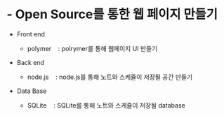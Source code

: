 # - Open Source를 통한 웹 페이지 만들기

* Front end
  - polymer
    : polrymer를 통해 웹페이지 UI 만들기
    
* Back end
  - node.js
    : node.js를 통해 노트와 스케쥴이 저장될 공간 만들기
  
* Data Base
  - SQLite 
    : SQLite를 통해 노트와 스케쥴이 저장될 database
